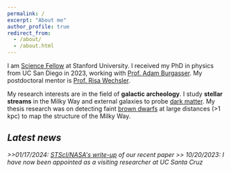 ```yaml
---
permalink: /
excerpt: "About me"
author_profile: true
redirect_from: 
  - /about/
  - /about.html
---
```


I am [Science Fellow](https://stanfordsciencefellows.stanford.edu/) at Stanford University. I received my PhD in physics from UC San Diego in 2023, working with [Prof. Adam Burgasser](https://www.coolstarlab.org/). My postdoctoral mentor is [Prof. Risa Wechsler](https://profiles.stanford.edu/risa-wechsler).

My research interests are in the field of **galactic archeology**. I study **stellar streams** in the Milky Way and external galaxies to probe [dark matter](https://en.wikipedia.org/wiki/Dark_matter). My thesis research was on detecting faint [brown dwarfs](https://en.wikipedia.org/wiki/Brown_dwarf) at large distances (>1 kpc) to map the structure of the Milky Way.



*Latest news*
------------
*>>01/17/2024: [STScI/NASA's write-up](https://www.nasa.gov/missions/roman-space-telescope/nasas-roman-to-search-for-signs-of-dark-matter-clumps/) of our recent paper* 
*>> 10/20/2023: I have now been appointed as a visiting researcher at UC Santa Cruz*